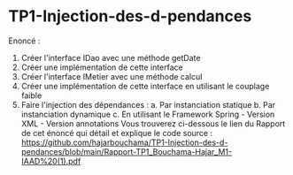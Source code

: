 # TP1-Injection-des-d-pendances
Enoncé : 
1. Créer l'interface IDao avec une méthode getDate
2. Créer une implémentation de cette interface 
3. Créer l'interface IMetier avec une méthode calcul
4. Créer une implémentation de cette interface en utilisant le couplage faible
5. Faire l'injection des dépendances :
  a. Par instanciation statique
  b. Par instanciation dynamique
  c. En utilisant le Framework Spring
       - Version XML
       - Version annotations
Vous trouverez ci-dessous le lien du Rapport de cet énoncé qui détail et explique le code source :
https://github.com/hajarbouchama/TP1-Injection-des-d-pendances/blob/main/Rapport-TP1_Bouchama-Hajar_M1-IAAD%20(1).pdf
